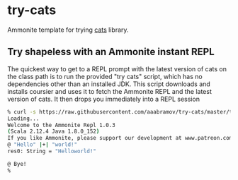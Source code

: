 # try-cats
Ammonite template for trying [cats](https://typelevel.org/cats) library.

## Try shapeless with an Ammonite instant REPL
The quickest way to get to a REPL prompt with the latest version of cats on the class path is to run the provided "try cats" script, which has no dependencies other than an installed JDK. This script downloads and installs coursier and uses it to fetch the Ammonite REPL and the latest version of cats. It then drops you immediately into a REPL session

```sh
% curl -s https://raw.githubusercontent.com/aaabramov/try-cats/master/try-cats.sh | bash
Loading...
Welcome to the Ammonite Repl 1.0.3
(Scala 2.12.4 Java 1.8.0_152)
If you like Ammonite, please support our development at www.patreon.com/lihaoyi
@ "Hello" |+| "world!"
res0: String = "Helloworld!"

@ Bye!
%
```
